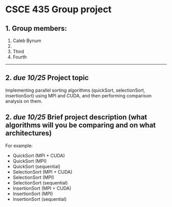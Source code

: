 # CSCE 435 Group project

## 1. Group members:
1. Caleb Bynum
2. 
3. Third
4. Fourth

---

## 2. _due 10/25_ Project topic
Implementing parallel sorting algorithms (quickSort, selectionSort, insertionSort) using MPI and CUDA, and then performing comparison analysis on them.
## 2. _due 10/25_ Brief project description (what algorithms will you be comparing and on what architectures)

For example:
- QuickSort (MPI + CUDA)
- QuickSort (MPI)
- QuickSort (sequential)
- SelectionSort (MPI + CUDA)
- SelectionSort (MPI)
- SelectionSort (sequential)
- InsertionSort (MPI + CUDA)
- InsertionSort (MPI)
- InsertionSort (sequential)
